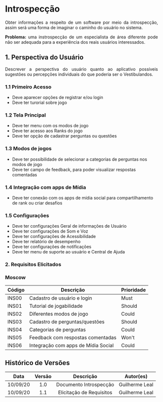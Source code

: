 #  Introspecção

<p align="justify">
Obter informações a respeito de um software por meio da introspecção, assim será uma forma de imaginar o caminho do usuário no sistema.
</p>

<p align="justify"><b>
Problema:</b> uma instrospecção de um especialista de área diferente pode não ser adequada para a experiência dos reais usuários interessados.
</p>

## 1. Perspectiva do Usuário
<p align="justify">
    Descrever a perspectiva do usuário quanto ao aplicativo possíveis sugestões ou percepções individuais do que poderia ser o Vestibulandos.
</p>

### 1.1 Primeiro Acesso
 <ul>
    <li> Deve aparecer opções de registrar e/ou login</li>
    <li> Deve ter turorial sobre  jogo</li>
 </ul>

### 1.2 Tela Principal

 <ul> 
    <li>Deve ter menu com os modos de jogo</li>
    <li>Deve ter acesso aos Ranks do jogo</li>
    <li>Deve ter opção de cadastrar perguntas ou questões</li>
</ul>
 
### 1.3 Modos de jogos

 <ul>
    <li>Deve ter possibilidade de selecionar a categorias de perguntas nos modos de jogo </li>
    <li>Deve ter campo de feedback, para poder visualizar respostas comentadas</li>
 </ul>

### 1.4 Integração com apps de Mídia

 <ul>
    <li>Deve ter conexão com os apps de mídia social para compartilhamento de rank ou criar desafios</li>
 </ul>


### 1.5 Configurações

<ul>
    <li>Deve ter configurações Geral de informações de Usuário</li>
    <li>Deve ter configurações de Som e Voz</li>
    <li>Deve ter configurações de Acessibilidade</li>
    <li>Deve ter relatório de desempenho</li>
    <li>Deve ter configurações de notificações</li>
    <li>Deve ter menu de suporte ao usuário e Central de Ajuda</li>
</ul>

### 2. Requisitos Elicitados

### Moscow

| Código | Descrição | Prioridade |
|--------|-----------|------------|
|INS00 | Cadastro de usuário e login | Must |
|INS01 | Tutorial de jogabilidade | Should |
|INS02 | Diferentes modos de jogo | Could |
|INS03 | Cadastro de perguntas/questões | Should |
|INS04 | Categorias de perguntas | Could |
|INS05 | Feedback com respostas comentadas | Won't |
|INS06 | Integração com apps de Mídia Social | Could |


## Histórico de Versões

|   Data   | Versão |           Descrição           |             Autor(es)              |
|:--------:|:------:|:-----------------------------:|:----------------------------------:|
| 10/09/20 |  1.0   |    Documento Introspecção     |           Guilherme Leal|
| 10/09/20 |  1.1 |    Elicitação de Requisitos     |           Guilherme Leal|
